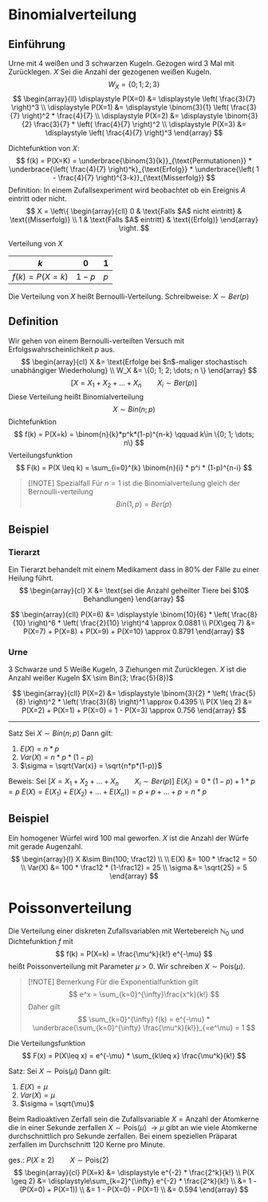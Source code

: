 # Binomialverteilung
## Einführung
Urne mit $4$ weißen und $3$ schwarzen Kugeln. Gezogen wird $3$ Mal mit Zurücklegen. $X$ Sei die Anzahl der gezogenen weißen Kugeln.
$$
W_X = \{0;1;2;3\}
$$
$$
\begin{array}{ll} 
\displaystyle P(X=0) &= \displaystyle \left( \frac{3}{7} \right)^3 \\
\displaystyle P(X=1) &= \displaystyle \binom{3}{1} \left( \frac{3}{7} \right)^2 * \frac{4}{7} \\
\displaystyle P(X=2) &= \displaystyle \binom{3}{2} \frac{3}{7} * \left( \frac{4}{7} \right)^2 \\
\displaystyle P(X=3) &= \displaystyle \left( \frac{4}{7} \right)^3
\end{array}
$$

Dichtefunktion von $X$:
$$
f(k) = P(X=K) = \underbrace{\binom{3}{k}}_{\text{Permutationen}} * \underbrace{\left( \frac{4}{7} \right)^k}_{\text{Erfolg}} * \underbrace{\left( 1 - \frac{4}{7} \right)^{3-k}}_{\text{Misserfolg}}
$$
Definition:
In einem Zufallsexperiment wird beobachtet ob ein Ereignis $A$ eintritt oder nicht.
$$
X = \left\{
\begin{array}{cll}
0 & \text{Falls $A$ nicht eintritt} & \text{(Misserfolg)} \\
1 & \text{Falls $A$ eintritt} & \text{(Erfolg)}
\end{array}
\right.
$$

Verteilung von $X$

| $k$           | $0$   | $1$   |
| ----------- | --- | --- |
| $f(k)=P(X=k)$ | $1-p$ | $p$   |
Die Verteilung von $X$ heißt Bernoulli-Verteilung.
Schreibweise: 
$X \sim Ber(p)$ 

## Definition
Wir gehen von einem Bernoulli-verteilten Versuch mit Erfolgswahrscheinlichkeit $p$ aus.
$$
\begin{array}{cl}
X &= \text{Erfolge bei $n$-maliger stochastisch unabhängiger Wiederholung} \\
W_X &= \{0; 1; 2; \dots; n \}
\end{array}
$$
$$
[X = X_1 + X_2 + \dots + X_n \qquad X_i \sim Ber(p)]
$$
Diese Verteilung heißt Binomialverteilung
$$ 
X \sim Bin(n;p)
$$
Dichtefunktion 
$$
f(k) = P(X=k) = \binom{n}{k}*p^k*(1-p)^{n-k} \qquad k\in \{0; 1; \dots; n\}
$$ Verteilungsfunktion
$$
F(k) = P(X \leq k) = \sum_{i=0}^{k} \binom{n}{i} * p^i * (1-p)^{n-i}
$$

> [!NOTE] Spezialfall
> Für $n=1$ ist die Binomialverteilung gleich der Bernoulli-verteilung
> $$
> Bin(1,p) = Ber(p)
> $$

## Beispiel
### Tierarzt
Ein Tierarzt behandelt mit einem Medikament dass in $80\%$ der Fälle zu einer Heilung führt.
$$
\begin{array}{cl}
X &= \text{sei die Anzahl geheilter Tiere bei $10$ Behandlungen}
\end{array}
$$

$$
\begin{array}{cll}
P(X=6) &= \displaystyle \binom{10}{6} * \left( \frac{8}{10} \right)^6 * \left( \frac{2}{10} \right)^4 \approx 0.0881 \\
P(X\geq 7) &= P(X=7) + P(X=8) + P(X=9) + P(X=10) \approx 0.8791
\end{array}
$$

### Urne
$3$ Schwarze und $5$ Weiße Kugeln, $3$ Ziehungen mit Zurücklegen.
$X$ ist die Anzahl weißer Kugeln
$X \sim Bin(3; \frac{5}{8})$

$$
\begin{array}{cll}
P(X=2) &= \displaystyle \binom{3}{2} * \left( \frac{5}{8} \right)^2 * \left( \frac{3}{8} \right)^1 \approx 0.4395 \\
P(X \leq 2) &= P(X=2) + P(X=1) + P(X=0) = 1 - P(X=3) \approx 0.756
\end{array}
$$

---

Satz Sei $X \sim Bin(n;p)$ Dann gilt:
1. $E(X) = n*p$
2. $Var(X) = n*p*(1-p)$
3. $\sigma = \sqrt{Var(x)} = \sqrt{n*p*(1-p)}$

Beweis:
Sei $[X = X_1 + X_2 + \dots + X_n \qquad X_i \sim Ber(p)]$
$E(X_i) = 0*(1-p) + 1*p = p$
$E(X) = E(X_1) + E(X_2) + \dots + E(X_n)) = p + p + \dots + p = n*p$

## Beispiel
Ein homogener Würfel wird $100$ mal geworfen. $X$ ist die Anzahl der Würfe mit gerade Augenzahl.
$$
\begin{array}{l}
X &\sim Bin(100; \frac12) \\
\\
E(X) &= 100 * \frac12 = 50 \\
Var(X) &= 100 * \frac12 * (1-\frac12) = 25 \\
\sigma &= \sqrt{25} = 5 
\end{array}
$$

# Poissonverteilung
Die Verteilung einer diskreten Zufallsvariablen mit Wertebereich $\mathbb{N}_0$ und Dichtefunktion $f$ mit 
$$
f(k) = P(X=k) = \frac{\mu^k}{k!} e^{-\mu}
$$
heißt Poissonverteilung mit Parameter $\mu > 0$. Wir schreiben $X \sim \text{Pois}(\mu)$.


> [!NOTE] Bemerkung
> Für die Exponentialfunktion gilt
> $$
> e^x = \sum_{k=0}^{\infty}\frac{x^k}{k!}
> $$
> Daher gilt
> $$
> \sum_{k=0}^{\infty} f(k) = e^{-\mu} * \underbrace{\sum_{k=0}^{\infty} \frac{\mu^k}{k!}}_{=e^\mu} = 1
> $$

Die Verteilungsfunktion
$$
F(x) = P(X\leq x) = e^{-\mu} * \sum_{k\leq x} \frac{\mu^k}{k!}
$$

Satz:
Sei $X \sim \text{Pois}(\mu)$
Dann gilt:
1. $E(X) = \mu$
2. $Var(X) = \mu$
3. $\sigma = \sqrt{\mu}$

Beim Radioaktiven Zerfall sein die Zufallsvariable $X = \text{Anzahl der Atomkerne die in einer Sekunde zerfallen}$ 
$X \sim \text{Pois}(\mu)$ 
$\rightarrow \mu \text{ gibt an wie viele Atomkerne durchschnittlich pro Sekunde zerfallen.}$ Bei einem speziellen Präparat zerfallen im Durchschnitt $120$ Kerne pro Minute.

ges.: $P(X \geq 2) \qquad X \sim \text{Pois}(2)$
$$
\begin{array}{cl}
P(X=k) &= \displaystyle e^{-2} * \frac{2^k}{k!} \\
P(X \geq 2) &= \displaystyle\sum_{k=2}^{\infty} e^{-2} * \frac{2^k}{k!} \\
&= 1 - (P(X=0) + P(X=1)) \\
&= 1 - P(X=0) - P(X=1) \\
&= 0.594
\end{array}
$$
